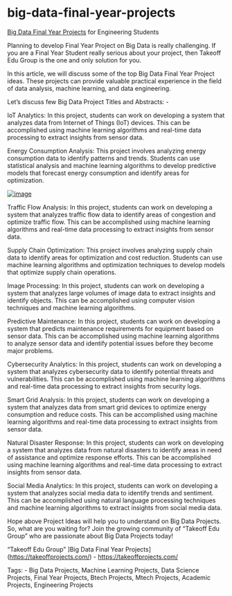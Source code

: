# big-data-final-year-projects

[Big Data Final Year Projects](https://takeoffprojects.com/) for Engineering Students

Planning to develop Final Year Project on Big Data is really challenging. If you are a Final Year Student really serious about your project, then Takeoff Edu Group is the one and only solution for you.

In this article, we will discuss some of the top Big Data Final Year Project ideas. These projects can provide valuable practical experience in the field of data analysis, machine learning, and data engineering. 

Let’s discuss few Big Data Project Titles and Abstracts: -

IoT Analytics:
In this project, students can work on developing a system that analyzes data from Internet of Things (IoT) devices. This can be accomplished using machine learning algorithms and real-time data processing to extract insights from sensor data.

Energy Consumption Analysis:
This project involves analyzing energy consumption data to identify patterns and trends. Students can use statistical analysis and machine learning algorithms to develop predictive models that forecast energy consumption and identify areas for optimization.

[![image](https://user-images.githubusercontent.com/122364815/237027915-68ff4587-5b35-4f7d-8c06-5c84697bc65a.png)](https://takeoffprojects.com/)

Traffic Flow Analysis:
In this project, students can work on developing a system that analyzes traffic flow data to identify areas of congestion and optimize traffic flow. This can be accomplished using machine learning algorithms and real-time data processing to extract insights from sensor data.

Supply Chain Optimization:
This project involves analyzing supply chain data to identify areas for optimization and cost reduction. Students can use machine learning algorithms and optimization techniques to develop models that optimize supply chain operations.

Image Processing:
In this project, students can work on developing a system that analyzes large volumes of image data to extract insights and identify objects. This can be accomplished using computer vision techniques and machine learning algorithms.

Predictive Maintenance:
In this project, students can work on developing a system that predicts maintenance requirements for equipment based on sensor data. This can be accomplished using machine learning algorithms to analyze sensor data and identify potential issues before they become major problems.

Cybersecurity Analytics:
In this project, students can work on developing a system that analyzes cybersecurity data to identify potential threats and vulnerabilities. This can be accomplished using machine learning algorithms and real-time data processing to extract insights from security logs.

Smart Grid Analysis:
In this project, students can work on developing a system that analyzes data from smart grid devices to optimize energy consumption and reduce costs. This can be accomplished using machine learning algorithms and real-time data processing to extract insights from sensor data.

Natural Disaster Response:
In this project, students can work on developing a system that analyzes data from natural disasters to identify areas in need of assistance and optimize response efforts. This can be accomplished using machine learning algorithms and real-time data processing to extract insights from sensor data.

Social Media Analytics:
In this project, students can work on developing a system that analyzes social media data to identify trends and sentiment. This can be accomplished using natural language processing techniques and machine learning algorithms to extract insights from social media data.

Hope above Project Ideas will help you to understand on Big Data Projects. So, what are you waiting for? Join the growing community of “Takeoff Edu Group” who are passionate about Big Data Projects today!

“Takeoff Edu Group” ]Big Data Final Year Projects](https://takeoffprojects.com/) - https://takeoffprojects.com/

Tags: - Big Data Projects, Machine Learning Projects, Data Science Projects, Final Year Projects, Btech Projects, Mtech Projects, Academic Projects, Engineering Projects
